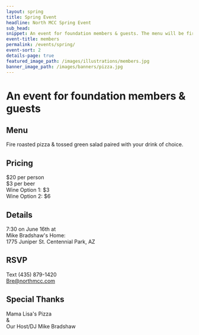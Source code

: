 ```yaml
---
layout: spring
title: Spring Event
headline: North MCC Spring Event
sub_head: 
snippet: An event for foundation members & guests. The menu will be fire roasted pizza & tossed green salad paired with your drink of choice.
event-title: members 
permalink: /events/spring/
event-sort: 2
details-page: true
featured_image_path: /images/illustrations/members.jpg
banner_image_path: /images/banners/pizza.jpg
---
```


# An event for foundation members & guests

## Menu
Fire roasted pizza & tossed green salad paired with your drink of choice.

## Pricing
$20 per person
<br />
$3 per beer
<br />
Wine Option 1: $3
<br />
Wine Option 2: $6

## Details
7:30 on June 16th at
<br />
Mike Bradshaw's Home:
<br />
1775 Juniper St. Centennial Park, AZ

## RSVP
Text (435) 879-1420
<br />
Bre@northmcc.com

## Special Thanks
Mama Lisa's Pizza
<br /> 
&
<br />
Our Host/DJ Mike Bradshaw

<!--
In union with our donor’s event, the Foundation also had a great time inviting our members to an equally exciting Members Only event to show our appreciation for their consistent efforts within the college. <!--more--*> Open to the public to become a member in order to attend the event, it was useful to both generate memberships as well as show our appreciation for those already involved.  Enjoyed outdoors over food and drink, it provided an opportunity for the Foundation to connect with the community to show our appreciation.-->
